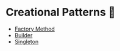 # Creational Patterns 📝

- [Factory Method](./Factory/README.md)
- [Builder](./Builder/README.md)
- [Singleton](./Singleton/README.md)